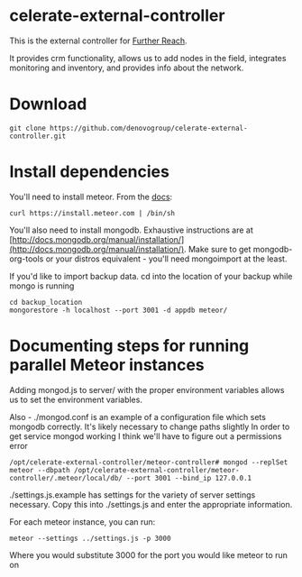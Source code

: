 celerate-external-controller
============================

This is the external controller for [Further Reach](http://furtherreach.net).

It provides crm functionality, allows us to add nodes in the field, integrates monitoring and inventory, and provides info about the network.


# Download #

```
git clone https://github.com/denovogroup/celerate-external-controller.git
```

# Install dependencies #

You'll need to install meteor. From the [docs](http://docs.meteor.com/):
```
curl https://install.meteor.com | /bin/sh
```

You'll also need to install mongodb. Exhaustive instructions are at [http://docs.mongodb.org/manual/installation/](http://docs.mongodb.org/manual/installation/). 
Make sure to get mongodb-org-tools or your distros equivalent - you'll need mongoimport at the least.

If you'd like to import backup data. cd into the location of your backup while mongo is running
```
cd backup_location
mongorestore -h localhost --port 3001 -d appdb meteor/
```


# Documenting steps for running parallel Meteor instances #
Adding mongod.js to server/ with the proper environment variables allows us to set the environment variables.

Also - ./mongod.conf is an example of a configuration file which sets mongodb correctly. It's likely necessary to change paths slightly
In order to get service mongod working I think we'll have to figure out a permissions error
```
/opt/celerate-external-controller/meteor-controller# mongod --replSet meteor --dbpath /opt/celerate-external-controller/meteor-controller/.meteor/local/db/ --port 3001 --bind_ip 127.0.0.1
```

./settings.js.example has settings for the variety of server settings necessary. Copy this into ./settings.js and enter the appropriate information.

For each meteor instance, you can run:
```
meteor --settings ../settings.js -p 3000
```

Where you would substitute 3000 for the port you would like meteor to run on

